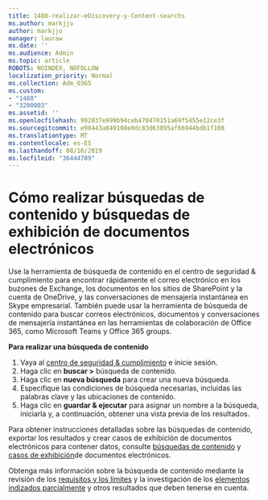 ```yaml
---
title: 1488-realizar-eDiscovery-y-Content-searchs
ms.author: markjjo
author: markjjo
manager: lauraw
ms.date: ''
ms.audience: Admin
ms.topic: article
ROBOTS: NOINDEX, NOFOLLOW
localization_priority: Normal
ms.collection: Adm_O365
ms.custom:
- "1488"
- "3200003"
ms.assetid: ''
ms.openlocfilehash: 992037e999b94ceb470470151a69f5455e12ce3f
ms.sourcegitcommit: e98443a049108e0dc83d63895af66944bdb1f108
ms.translationtype: MT
ms.contentlocale: es-ES
ms.lasthandoff: 08/16/2019
ms.locfileid: "36444789"
---
```

# <a name="how-to-perform-content-searches-and-ediscovery-searches"></a>Cómo realizar búsquedas de contenido y búsquedas de exhibición de documentos electrónicos

Use la herramienta de búsqueda de contenido en el centro de seguridad & cumplimiento para encontrar rápidamente el correo electrónico en los buzones de Exchange, los documentos en los sitios de SharePoint y la cuenta de OneDrive, y las conversaciones de mensajería instantánea en Skype empresarial. También puede usar la herramienta de búsqueda de contenido para buscar correos electrónicos, documentos y conversaciones de mensajería instantánea en las herramientas de colaboración de Office 365, como Microsoft Teams y Office 365 groups.

**Para realizar una búsqueda de contenido**

1. Vaya al [centro de seguridad & cumplimiento](https://protection.office.com) e inicie sesión.
2. Haga clic en **buscar >** búsqueda de contenido.
3. Haga clic en **nueva búsqueda** para crear una nueva búsqueda.
4. Especifique las condiciones de búsqueda necesarias, incluidas las palabras clave y las ubicaciones de contenido.  
5. Haga clic en **guardar & ejecutar** para asignar un nombre a la búsqueda, iniciarla y, a continuación, obtener una vista previa de los resultados.

Para obtener instrucciones detalladas sobre las búsquedas de contenido, exportar los resultados y crear casos de exhibición de documentos electrónicos para contener datos, consulte [búsquedas de contenido](https://docs.microsoft.com/en-us/office365/securitycompliance/content-search) y [casos de exhibición](https://docs.microsoft.com/en-us/office365/securitycompliance/ediscovery-cases)de documentos electrónicos.

Obtenga más información sobre la búsqueda de contenido mediante la revisión de los [requisitos y los límites](https://docs.microsoft.com/en-us/office365/securitycompliance/limits-for-content-search) y la investigación de los [elementos indizados parcialmente](https://docs.microsoft.com/en-us/office365/securitycompliance/investigating-partially-indexed-items-in-ediscovery) y otros resultados que deben tenerse en cuenta.